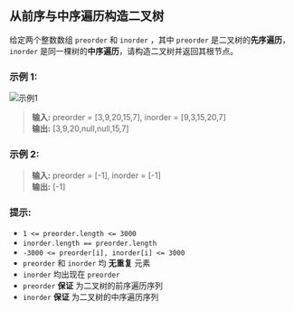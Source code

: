 ## 从前序与中序遍历构造二叉树

给定两个整数数组 `preorder` 和 `inorder` ，其中 `preorder` 是二叉树的**先序遍历**， `inorder` 是同一棵树的**中序遍历**，请构造二叉树并返回其根节点。

### 示例 1:
![示例1](https://assets.leetcode.com/uploads/2021/02/19/tree.jpg)
> **输入:** preorder = [3,9,20,15,7], inorder = [9,3,15,20,7]                    
> **输出:** [3,9,20,null,null,15,7]

### 示例 2:
> **输入:** preorder = [-1], inorder = [-1]                            
> **输出:** [-1]

### 提示:

* `1 <= preorder.length <= 3000`
* `inorder.length == preorder.length`
* `-3000 <= preorder[i], inorder[i] <= 3000`
* `preorder` 和 `inorder` 均 **无重复** 元素
* `inorder` 均出现在 `preorder`
* `preorder` **保证** 为二叉树的前序遍历序列
* `inorder` **保证** 为二叉树的中序遍历序列